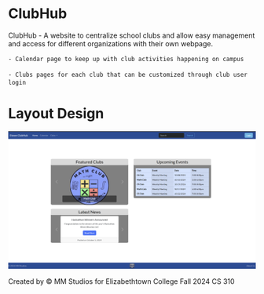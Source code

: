 # ClubHub

ClubHub - A website to centralize school clubs and allow easy management and access for different organizations with their own webpage.

    - Calendar page to keep up with club activities happening on campus

    - Clubs pages for each club that can be customized through club user login

# Layout Design

![Layout](images/layout.png)

Created by &copy; MM Studios for Elizabethtown College Fall 2024 CS 310
